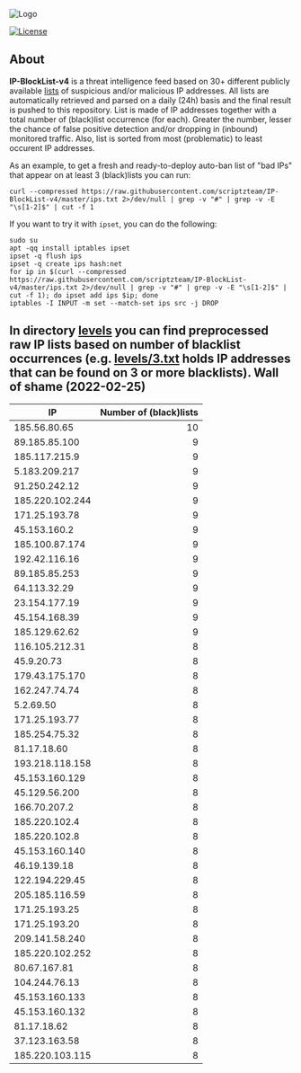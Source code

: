 ![Logo](https://i.imgur.com/PyKLAe7.png)

[![License](https://img.shields.io/badge/license-The_Unlicense-red.svg)](https://unlicense.org/)

About
----

**IP-BlockList-v4** is a threat intelligence feed based on 30+ different publicly available [lists](https://github.com/stamparm/maltrail) of suspicious and/or malicious IP addresses. All lists are automatically retrieved and parsed on a daily (24h) basis and the final result is pushed to this repository. List is made of IP addresses together with a total number of (black)list occurrence (for each). Greater the number, lesser the chance of false positive detection and/or dropping in (inbound) monitored traffic. Also, list is sorted from most (problematic) to least occurent IP addresses.

As an example, to get a fresh and ready-to-deploy auto-ban list of "bad IPs" that appear on at least 3 (black)lists you can run:

```
curl --compressed https://raw.githubusercontent.com/scriptzteam/IP-BlockList-v4/master/ips.txt 2>/dev/null | grep -v "#" | grep -v -E "\s[1-2]$" | cut -f 1
```

If you want to try it with `ipset`, you can do the following:

```
sudo su
apt -qq install iptables ipset
ipset -q flush ips
ipset -q create ips hash:net
for ip in $(curl --compressed https://raw.githubusercontent.com/scriptzteam/IP-BlockList-v4/master/ips.txt 2>/dev/null | grep -v "#" | grep -v -E "\s[1-2]$" | cut -f 1); do ipset add ips $ip; done
iptables -I INPUT -m set --match-set ips src -j DROP
```

In directory [levels](levels) you can find preprocessed raw IP lists based on number of blacklist occurrences (e.g. [levels/3.txt](levels/3.txt) holds IP addresses that can be found on 3 or more blacklists).
Wall of shame (2022-02-25)
----

|IP|Number of (black)lists|
|---|--:|
185.56.80.65|10
89.185.85.100|9
185.117.215.9|9
5.183.209.217|9
91.250.242.12|9
185.220.102.244|9
171.25.193.78|9
45.153.160.2|9
185.100.87.174|9
192.42.116.16|9
89.185.85.253|9
64.113.32.29|9
23.154.177.19|9
45.154.168.39|9
185.129.62.62|9
116.105.212.31|8
45.9.20.73|8
179.43.175.170|8
162.247.74.74|8
5.2.69.50|8
171.25.193.77|8
185.254.75.32|8
81.17.18.60|8
193.218.118.158|8
45.153.160.129|8
45.129.56.200|8
166.70.207.2|8
185.220.102.4|8
185.220.102.8|8
45.153.160.140|8
46.19.139.18|8
122.194.229.45|8
205.185.116.59|8
171.25.193.25|8
171.25.193.20|8
209.141.58.240|8
185.220.102.252|8
80.67.167.81|8
104.244.76.13|8
45.153.160.133|8
45.153.160.132|8
81.17.18.62|8
37.123.163.58|8
185.220.103.115|8
